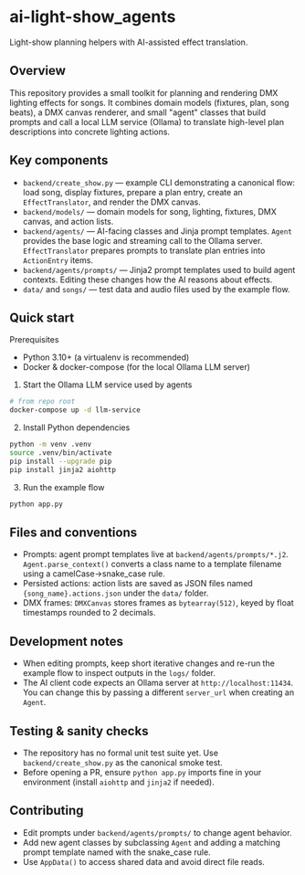 ai-light-show_agents
=====================

Light-show planning helpers with AI-assisted effect translation.

Overview
--------
This repository provides a small toolkit for planning and rendering DMX lighting effects for songs. It combines domain models (fixtures, plan, song beats), a DMX canvas renderer, and small "agent" classes that build prompts and call a local LLM service (Ollama) to translate high-level plan descriptions into concrete lighting actions.

Key components
--------------
- `backend/create_show.py` — example CLI demonstrating a canonical flow: load song, display fixtures, prepare a plan entry, create an `EffectTranslator`, and render the DMX canvas.
- `backend/models/` — domain models for song, lighting, fixtures, DMX canvas, and action lists.
- `backend/agents/` — AI-facing classes and Jinja prompt templates. `Agent` provides the base logic and streaming call to the Ollama server. `EffectTranslator` prepares prompts to translate plan entries into `ActionEntry` items.
- `backend/agents/prompts/` — Jinja2 prompt templates used to build agent contexts. Editing these changes how the AI reasons about effects.
- `data/` and `songs/` — test data and audio files used by the example flow.

Quick start
-----------
Prerequisites
- Python 3.10+ (a virtualenv is recommended)
- Docker & docker-compose (for the local Ollama LLM server)

1) Start the Ollama LLM service used by agents

```bash
# from repo root
docker-compose up -d llm-service
```

2) Install Python dependencies

```bash
python -m venv .venv
source .venv/bin/activate
pip install --upgrade pip
pip install jinja2 aiohttp
```

3) Run the example flow

```bash
python app.py
```

Files and conventions
---------------------
- Prompts: agent prompt templates live at `backend/agents/prompts/*.j2`. `Agent.parse_context()` converts a class name to a template filename using a camelCase->snake_case rule.
- Persisted actions: action lists are saved as JSON files named `{song_name}.actions.json` under the `data/` folder.
- DMX frames: `DMXCanvas` stores frames as `bytearray(512)`, keyed by float timestamps rounded to 2 decimals.

Development notes
-----------------
- When editing prompts, keep short iterative changes and re-run the example flow to inspect outputs in the `logs/` folder.
- The AI client code expects an Ollama server at `http://localhost:11434`. You can change this by passing a different `server_url` when creating an `Agent`.

Testing & sanity checks
-----------------------
- The repository has no formal unit test suite yet. Use `backend/create_show.py` as the canonical smoke test.
- Before opening a PR, ensure `python app.py` imports fine in your environment (install `aiohttp` and `jinja2` if needed).

Contributing
------------
- Edit prompts under `backend/agents/prompts/` to change agent behavior.
- Add new agent classes by subclassing `Agent` and adding a matching prompt template named with the snake_case rule.
- Use `AppData()` to access shared data and avoid direct file reads.
